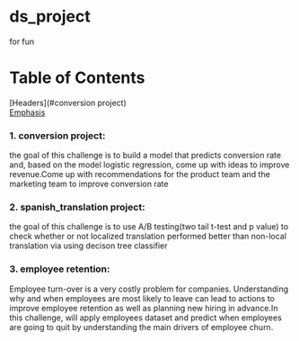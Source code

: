 # ds_project
for fun

# Table of Contents  
[Headers](#conversion project)  
[Emphasis](#emphasis)  
 
<a name="conversion project"/>

### 1. conversion project: 
the goal of this challenge is to build a model that predicts conversion rate and, based on the model logistic regression, come up with ideas to improve revenue.Come up with recommendations for the product team and the marketing team to improve conversion rate

### 2. spanish_translation project:
the goal of this challenge is to use A/B testing(two tail t-test and p value) to check whether or not localized translation performed better than non-local translation via using decison tree classifier

### 3. employee retention:
Employee turn-over is a very costly problem for companies. Understanding why and when employees are most likely to leave can lead to actions to improve employee retention as well as planning new hiring in advance.In this challenge, will apply employees dataset and predict when employees are going to quit by understanding the main drivers of employee churn.
